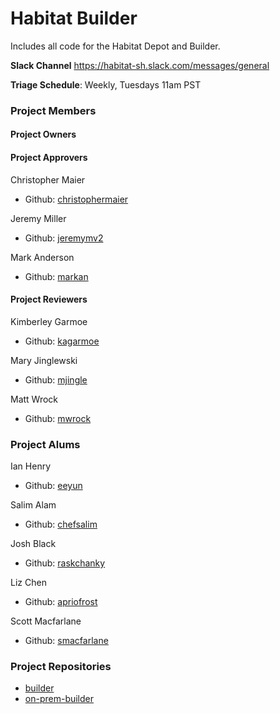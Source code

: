 # Habitat Builder

Includes all code for the Habitat Depot and Builder.

**Slack Channel** https://habitat-sh.slack.com/messages/general

**Triage Schedule**: Weekly, Tuesdays 11am PST

### Project Members

#### Project Owners

#### Project Approvers

Christopher Maier
  - Github: [christophermaier](https://github.com/christophermaier)

Jeremy Miller
  - Github: [jeremymv2](https://github.com/jeremymv2)

Mark Anderson
  - Github: [markan](https://github.com/markan)

#### Project Reviewers

Kimberley Garmoe
  - Github: [kagarmoe](https://github.com/kagarmoe)

Mary Jinglewski
  - Github: [mjingle](https://github.com/mjingle)

Matt Wrock
  - Github: [mwrock](https://github.com/mwrock)

### Project Alums

Ian Henry
  - Github: [eeyun](https://github.com/eeyun)

Salim Alam
  - Github: [chefsalim](https://github.com/chefsalim)

Josh Black
  - Github: [raskchanky](https://github.com/raskchanky)

Liz Chen
  - Github: [apriofrost](https://github.com/apriofrost)

Scott Macfarlane
  - Github: [smacfarlane](https://github.com/smacfarlane)

### Project Repositories

- [builder](https://github.com/habitat-sh/builder)
- [on-prem-builder](https://github.com/habitat-sh/on-prem-builder)

